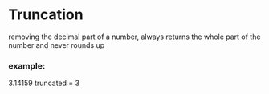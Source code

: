# Truncation
removing the decimal part of a number, always returns the whole part of the number and never rounds up

### example:
3.14159 truncated = 3